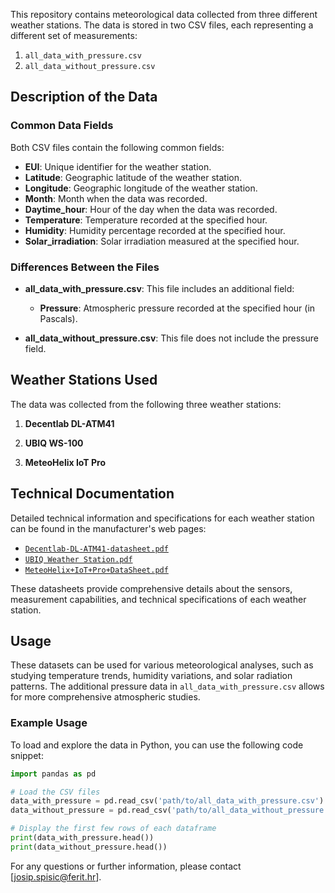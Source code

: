This repository contains meteorological data collected from three different weather stations. The data is stored in two CSV files, each representing a different set of measurements:

1. `all_data_with_pressure.csv`
2. `all_data_without_pressure.csv`

## Description of the Data

### Common Data Fields

Both CSV files contain the following common fields:

- **EUI**: Unique identifier for the weather station.
- **Latitude**: Geographic latitude of the weather station.
- **Longitude**: Geographic longitude of the weather station.
- **Month**: Month when the data was recorded.
- **Daytime_hour**: Hour of the day when the data was recorded.
- **Temperature**: Temperature recorded at the specified hour.
- **Humidity**: Humidity percentage recorded at the specified hour.
- **Solar_irradiation**: Solar irradiation measured at the specified hour.

### Differences Between the Files

- **all_data_with_pressure.csv**: This file includes an additional field:
  - **Pressure**: Atmospheric pressure recorded at the specified hour (in Pascals).

- **all_data_without_pressure.csv**: This file does not include the pressure field.

## Weather Stations Used

The data was collected from the following three weather stations:

1. **Decentlab DL-ATM41**

2. **UBIQ WS-100**

3. **MeteoHelix IoT Pro**

## Technical Documentation

Detailed technical information and specifications for each weather station can be found in the manufacturer's web pages:

- [`Decentlab-DL-ATM41-datasheet.pdf`](https://cdn.decentlab.com/download/datasheets/Decentlab-DL-ATM41-datasheet.pdf)
- [`UBIQ Weather Station.pdf`](https://www.meteoshop.gr/datafiles/file/LORAWAN%20WEATHER%20STATION%20NODE.pdf)
- [`MeteoHelix+IoT+Pro+DataSheet.pdf`](https://barani.squarespace.com/s/MeteoHelix-IoT-Pro-DataSheet.pdf)

These datasheets provide comprehensive details about the sensors, measurement capabilities, and technical specifications of each weather station.

## Usage

These datasets can be used for various meteorological analyses, such as studying temperature trends, humidity variations, and solar radiation patterns. The additional pressure data in `all_data_with_pressure.csv` allows for more comprehensive atmospheric studies.

### Example Usage

To load and explore the data in Python, you can use the following code snippet:

```python
import pandas as pd

# Load the CSV files
data_with_pressure = pd.read_csv('path/to/all_data_with_pressure.csv')
data_without_pressure = pd.read_csv('path/to/all_data_without_pressure.csv')

# Display the first few rows of each dataframe
print(data_with_pressure.head())
print(data_without_pressure.head())
```

For any questions or further information, please contact [josip.spisic@ferit.hr].

